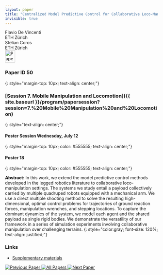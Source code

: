 ```yaml
---
layout: paper
title: "Centralized Model Predictive Control for Collaborative Loco-Manipulation"
invisible: true
---
```

<div class="paper-authors">
<div class="paper-author-box">
    <div class="paper-author-name">Flavio De Vincenti</div>
    <div class="paper-author-uni">ETH Zürich</div>
</div>
<div class="paper-author-box">
    <div class="paper-author-name">Stelian Coros</div>
    <div class="paper-author-uni">ETH Zürich</div>
</div>

</div><div class="paper-pdf">
<div> <a href="http://www.roboticsproceedings.org/rss19/p050.pdf"><img src="{{ site.baseurl }}/images/paper_link.png" alt="Paper Website" width = "33"  height = "40"/></a> </div>
</div>

### Paper ID 50
{: style="margin-top: 10px; text-align: center;"}

### [Session 7. Mobile Manipulation and Locomotion]({{ site.baseurl }}/program/papersession?session=7.%20Mobile%20Manipulation%20and%20Locomotion)
{: style="text-align: center;"}

#### Poster Session Wednesday, July 12
{: style="margin-top: 10px; color: #555555; text-align: center;"}

#### Poster 18
{: style="margin-top: 10px; color: #555555; text-align: center;"}

<b style="color: black;">Abstract: </b>In this work, we extend the model predictive control methods developed in the legged robotics literature to collaborative loco-manipulation settings. The systems we study entail a payload collectively carried by multiple quadruped robots equipped with a mechanical arm. We use a direct multiple shooting method to solve the resulting high-dimensional, optimal control problems for trajectories of ground reaction forces, manipulation wrenches, and stepping locations. To capture the dominant dynamics of the system, we model each agent and the shared payload as single rigid bodies. We demonstrate the versatility of our framework in a series of simulation experiments involving collaborative manipulation over challenging terrains.
{: style="color:gray; font-size: 120%; text-align: justified;"}


### Links
- [Supplementary materials](http://www.roboticsproceedings.org/rss19/p050_sup.zip)

<div class="paper-menu">
<a href="{{ site.baseurl }}/program/papers/049/"> <img src="{{ site.baseurl }}/images/previous_paper_icon.png" alt="Previous Paper" title="Previous Paper"/> </a>
<a href="{{ site.baseurl }}/program/papers"><img src="{{ site.baseurl }}/images/overview_icon.png" alt="All Papers" title="All Papers"/> </a>
<a href="{{ site.baseurl }}/program/papers/051/"> <img src="{{ site.baseurl }}/images/next_paper_icon.png" alt="Next Paper" title="Next Paper"/> </a>

</div>
